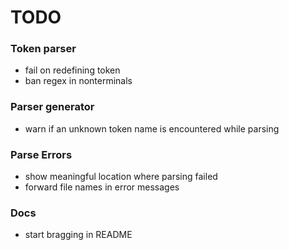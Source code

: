 # TODO

### Token parser
- fail on redefining token
- ban regex in nonterminals


### Parser generator
- warn if an unknown token name is encountered while parsing

### Parse Errors
- show meaningful location where parsing failed
- forward file names in error messages

### Docs
- start bragging in README
